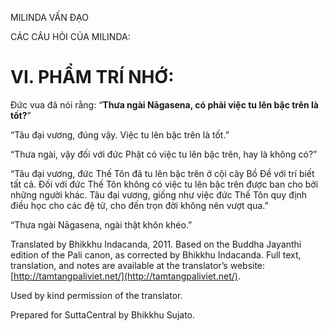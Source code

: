  

MILINDA VẤN ĐẠO

CÁC CÂU HỎI CỦA MILINDA:

# VI. PHẨM TRÍ NHỚ:

Đức vua đã nói rằng: “**Thưa ngài Nāgasena, có phải việc tu lên bậc trên là tốt?**”

“Tâu đại vương, đúng vậy. Việc tu lên bậc trên là tốt.”

“Thưa ngài, vậy đối với đức Phật có việc tu lên bậc trên, hay là không có?”

“Tâu đại vương, đức Thế Tôn đã tu lên bậc trên ở cội cây Bồ Đề với trí biết tất cả. Đối với đức Thế Tôn không có việc tu lên bậc trên được ban cho bởi những người khác. Tâu đại vương, giống như việc đức Thế Tôn quy định điều học cho các đệ tử, cho đến trọn đời không nên vượt qua.”

“Thưa ngài Nāgasena, ngài thật khôn khéo.”

Translated by Bhikkhu Indacanda, 2011. Based on the Buddha Jayanthi edition of the Pali canon, as corrected by Bhikkhu Indacanda. Full text, translation, and notes are available at the translator’s website: [http://tamtangpaliviet.net/](http://tamtangpaliviet.net/).

Used by kind permission of the translator.

Prepared for SuttaCentral by Bhikkhu Sujato.